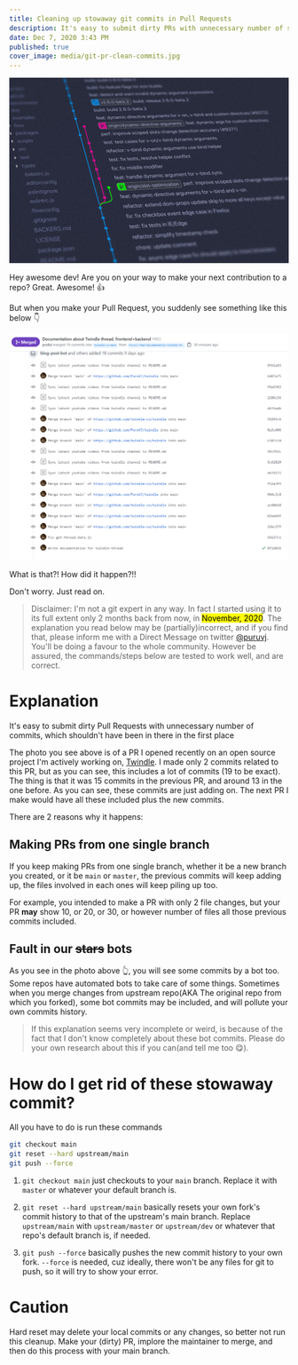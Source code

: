 ```yaml
---
title: Cleaning up stowaway git commits in Pull Requests
description: It's easy to submit dirty PRs with unnecessary number of stowaway commits. Learn how to clean this up.
date: Dec 7, 2020 3:43 PM
published: true
cover_image: media/git-pr-clean-commits.jpg
---
```


![Alt text](../../static/media/git-pr-clean-commits.jpg)

Hey awesome dev! Are you on your way to make your next contribution to a repo? Great. Awesome! 👍

But when you make your Pull Request, you suddenly see something like this below 👇

![A PR](../../static/media/fork-ahead-upstream-header-image.png)

What is that?! How did it happen?!!

Don't worry. Just read on.

> Disclaimer: I'm not a git expert in any way. In fact I started using it to its full extent only 2 months back from now, in <mark>November, 2020</mark>. The explanation you read below may be (partially)incorrect, and if you find that, please inform me with a Direct Message on twitter [@puruvj](https://twitter.com/puruvj). You'll be doing a favour to the whole community. However be assured, the commands/steps below are tested to work well, and are correct.

# Explanation

It's easy to submit dirty Pull Requests with unnecessary number of commits, which shouldn't have been in there in the first place

The photo you see above is of a PR I opened recently on an open source project I'm actively working on, [Twindle](https://github.com/twindle-co/twindle). I made only 2 commits related to this PR, but as you can see, this includes a lot of commits (19 to be exact). The thing is that it was 15 commits in the previous PR, and around 13 in the one before. As you can see, these commits are just adding on. The next PR I make would have all these included plus the new commits.

There are 2 reasons why it happens:

## Making PRs from one single branch

If you keep making PRs from one single branch, whether it be a new branch you created, or it be `main` or `master`, the previous commits will keep adding up, the files involved in each ones will keep piling up too. 

For example, you intended to make a PR with only 2 file changes, but your PR **may** show 10, or 20, or 30, or however number of files all those previous commits included.

## Fault in our ~~stars~~ bots

As you see in the photo above 👆, you will see some commits by a bot too. Some repos have automated bots to take care of some things. Sometimes when you merge changes from upstream repo(AKA The original repo from which you forked), some bot commits may be included, and will pollute your own commits history.

> If this explanation seems very incomplete or weird, is because of the fact that I don't know completely about these bot commits. Please do your own research about this if you can(and tell me too 😋).

# How do I get rid of these stowaway commit?
All you have to do is run these commands

```bash
git checkout main
git reset --hard upstream/main
git push --force
```

1. `git checkout main` just checkouts to your `main` branch. Replace it with `master` or whatever your default branch is.

2. `git reset --hard upstream/main` basically resets your own fork's commit history to that of the upstream's main branch. Replace `upstream/main` with `upstream/master` or `upstream/dev` or whatever that repo's default branch is, if needed.

3. `git push --force` basically pushes the new commit history to your own fork. `--force` is needed, cuz ideally, there won't be any files for git to push, so it will try to show your error.

# Caution

Hard reset may delete your local commits or any changes, so better not run this cleanup. Make your (dirty) PR, implore the maintainer to merge, and then do this process with your main branch. 

